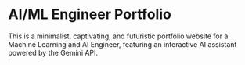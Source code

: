 # AI/ML Engineer Portfolio

This is a minimalist, captivating, and futuristic portfolio website for a Machine Learning and AI Engineer, featuring an interactive AI assistant powered by the Gemini API.

